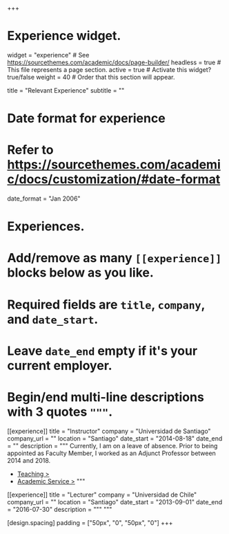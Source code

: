 +++
# Experience widget.
widget = "experience"  # See https://sourcethemes.com/academic/docs/page-builder/
headless = true  # This file represents a page section.
active = true  # Activate this widget? true/false
weight = 40  # Order that this section will appear.

title = "Relevant Experience"
subtitle = ""

# Date format for experience
#   Refer to https://sourcethemes.com/academic/docs/customization/#date-format
date_format = "Jan 2006"

# Experiences.
#   Add/remove as many `[[experience]]` blocks below as you like.
#   Required fields are `title`, `company`, and `date_start`.
#   Leave `date_end` empty if it's your current employer.
#   Begin/end multi-line descriptions with 3 quotes `"""`.

[[experience]]
  title = "Instructor"
  company = "Universidad de Santiago"
  company_url = ""
  location = "Santiago"
  date_start = "2014-08-18"
  date_end = ""
  description = """
  Currently, I am on a leave of absence. Prior to being appointed as Faculty Member, I worked as an Adjunct Professor between 2014 and 2018.<br />
  
  * [Teaching >](teaching)
  * [Academic Service >](service)
  """

[[experience]]
  title = "Lecturer"
  company = "Universidad de Chile"
  company_url = ""
  location = "Santiago"
  date_start = "2013-09-01"
  date_end = "2016-07-30"
  description = """
  """

[design.spacing]
  padding = ["50px", "0", "50px", "0"]
+++

